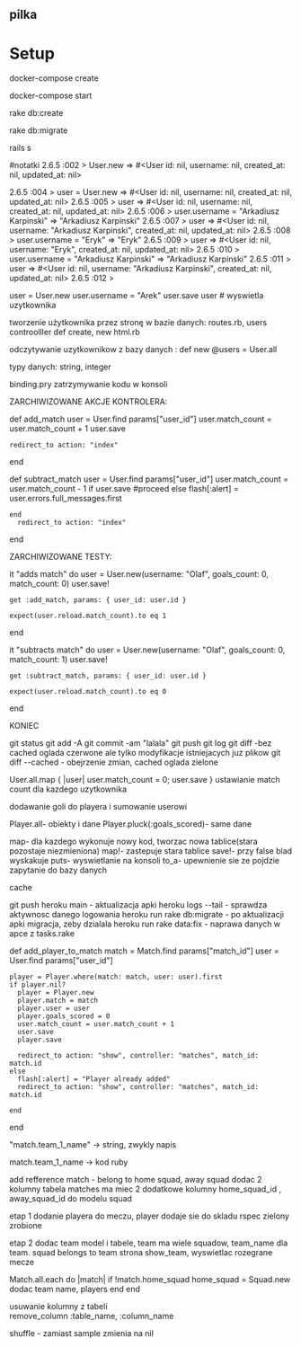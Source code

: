 ## pilka


# Setup
docker-compose create

docker-compose start

rake db:create

rake db:migrate

rails s

#notatki
2.6.5 :002 > User.new
 => #<User id: nil, username: nil, created_at: nil, updated_at: nil> 

2.6.5 :004 > user = User.new
 => #<User id: nil, username: nil, created_at: nil, updated_at: nil> 
2.6.5 :005 > user
 => #<User id: nil, username: nil, created_at: nil, updated_at: nil> 
2.6.5 :006 > user.username = "Arkadiusz Karpinski"
 => "Arkadiusz Karpinski" 
2.6.5 :007 > user
 => #<User id: nil, username: "Arkadiusz Karpinski", created_at: nil, updated_at: nil> 
2.6.5 :008 > user.username = "Eryk"
 => "Eryk" 
2.6.5 :009 > user
 => #<User id: nil, username: "Eryk", created_at: nil, updated_at: nil> 
2.6.5 :010 > user.username = "Arkadiusz Karpinski"
 => "Arkadiusz Karpinski" 
2.6.5 :011 > user
 => #<User id: nil, username: "Arkadiusz Karpinski", created_at: nil, updated_at: nil> 
2.6.5 :012 > 


user = User.new
user.username = "Arek"
user.save
user # wyswietla uzytkownika


tworzenie użytkownika przez stronę w bazie danych:
routes.rb, users controolller def create, new html.rb

odczytywanie uzytkownikow z bazy danych :
def new
   @users = User.all

   typy danych: string, integer
   
   binding.pry zatrzymywanie kodu w konsoli
   

ZARCHIWIZOWANE AKCJE KONTROLERA:

def add_match
    user = User.find params["user_id"]
    user.match_count = user.match_count + 1
    user.save 
    
    redirect_to action: "index"
  end  

  def subtract_match
    user = User.find params["user_id"]
    user.match_count = user.match_count - 1
    if user.save
      #proceed
    else
      flash[:alert] = user.errors.full_messages.first

    end
      redirect_to action: "index"

  end

ZARCHIWIZOWANE TESTY:


it "adds match" do
    user = User.new(username: "Olaf", goals_count: 0, match_count: 0)
    user.save!

    get :add_match, params: { user_id: user.id }

    expect(user.reload.match_count).to eq 1
  end

  it "subtracts match" do
    user = User.new(username: "Olaf", goals_count: 0, match_count: 1)
    user.save!

    get :subtract_match, params: { user_id: user.id }

    expect(user.reload.match_count).to eq 0
  end

KONIEC


   git status
   git add -A
   git commit -am "lalala"
   git push
   git log
   git diff  -bez cached oglada czerwone ale tylko modyfikacje istniejacych juz plikow
   git diff --cached  - obejrzenie zmian, cached oglada zielone
   

User.all.map { |user| user.match_count = 0; user.save }  ustawianie match count dla kazdego uzytkownika


dodawanie goli do playera i sumowanie userowi

Player.all- obiekty i dane
Player.pluck(:goals_scored)- same dane

map- dla kazdego wykonuje nowy kod, tworzac nowa tablice(stara pozostaje niezmieniona)
map!- zastepuje stara tablice
save!- przy false blad wyskakuje 
puts- wyswietlanie na konsoli
to_a- upewnienie sie ze pojdzie zapytanie do bazy danych

cache

git push heroku main - aktualizacja apki
heroku logs --tail - sprawdza aktywnosc danego logowania
heroku run rake db:migrate - po aktualizacji apki migracja, zeby dzialala
heroku run rake data:fix - naprawa danych w apce z tasks.rake


def add_player_to_match
    match = Match.find params["match_id"]
    user = User.find params["user_id"]

    player = Player.where(match: match, user: user).first
    if player.nil?
      player = Player.new
      player.match = match
      player.user = user
      player.goals_scored = 0
      user.match_count = user.match_count + 1
      user.save
      player.save

      redirect_to action: "show", controller: "matches", match_id: match.id
    else
      flash[:alert] = "Player already added"
      redirect_to action: "show", controller: "matches", match_id: match.id
      
    end
  end

"match.team_1_name" -> string, zwykly napis

match.team_1_name -> kod ruby

 add refference match - belong to home squad, away squad dodac 2 kolumny
tabela matches ma miec 2 dodatkowe kolumny home_squad_id , away_squad_id do modelu squad

etap 1
dodanie playera do meczu, player dodaje sie do skladu
rspec zielony
zrobione

etap 2
dodac team model i tabele, team ma wiele squadow, team_name dla team.  squad belongs to team
strona show_team, wyswietlac rozegrane mecze




Match.all.each do |match|
  if !match.home_squad
    home_squad = Squad.new
   dodac team name, players
  end
end
  
  
usuwanie kolumny z tabeli  
  remove_column :table_name, :column_name


shuffle - zamiast sample zmienia na nil
